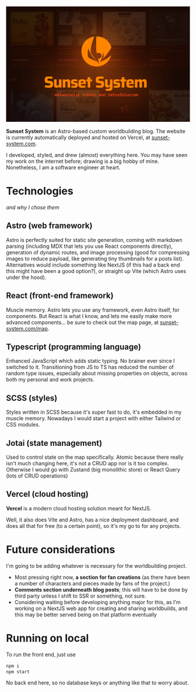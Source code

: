 [![Sunset image](./src/assets/images/sunset-system-image.jpg)](https://www.sunset-system.com)

**Sunset System** is an Astro-based custom worldbuilding blog. The website is currently automatically deployed and hosted on Vercel, at [sunset-system.com](https://www.sunset-system.com).

I developed, styled, and drew (almost) everything here. You may have seen my work on the internet before; drawing is a big hobby of mine. Nonetheless, I am a software engineer at heart.

# Technologies

*and why I chose them*

## Astro (web framework)

Astro is perfectly suited for static site generation, coming with markdown parsing (including MDX that lets you use React components directly), generation of dynamic routes, and image processing (good for compressing images to reduce payload, like generating tiny thumbnails for a posts list). Alternatives would include something like NextJS (if this had a back end this might have been a good option?), or straight up Vite (which Astro uses under the hood).

## React (front-end framework)

Muscle memory. Astro lets you use any framework, even Astro itself, for components. But React is what I know, and lets me easily make more advanced components... be sure to check out the map page, at [sunset-system.com/map](https://www.sunset-system.com/map).

## Typescript (programming language)

Enhanced JavaScript which adds static typing. No brainer ever since I switched to it. Transitioning from JS to TS has reduced the number of random type issues, especially about missing properties on objects, across both my personal and work projects.

## SCSS (styles)

Styles written in SCSS because it's super fast to do, it's embedded in my muscle memory. Nowadays I would start a project with either Tailwind or CSS modules.

## Jotai (state management)

Used to control state on the map specifically. Atomic because there really isn't much changing here, it's not a CRUD app nor is it too complex. Otherwise I would go with Zustand (big monolithic store) or React Query (lots of CRUD operations)

## Vercel (cloud hosting)

**Vercel** is a modern cloud hosting solution meant for NextJS.

Well, it also does Vite and Astro, has a nice deployment dashboard, and does all that for free (to a certain point), so it's my go to for any projects.

# Future considerations

I'm going to be adding whatever is necessary for the worldbuilding project. 

- Most pressing right now, **a section for fan creations** (as there have been a number of characters and pieces made by fans of the project.)
- **Comments section underneath blog posts**; this will have to be done by third party unless I shift to SSR or something, not sure.
- Considering waiting before developing anything major for this, as I'm working on a NextJS web app for creating and sharing worldbuilds, and this may be better served being on that platform eventually

# Running on local

To run the front end, just use

```
npm i
npm start
```

No back end here, so no database keys or anything like that to worry about.